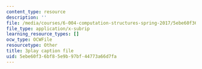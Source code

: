 ```yaml
---
content_type: resource
description: ''
file: /media/courses/6-004-computation-structures-spring-2017/5ebe60f36bf85e9b97bf44773a66d7fa_q38KAGAKORk.vtt
file_type: application/x-subrip
learning_resource_types: []
ocw_type: OCWFile
resourcetype: Other
title: 3play caption file
uid: 5ebe60f3-6bf8-5e9b-97bf-44773a66d7fa
---
```

